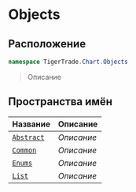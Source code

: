 
# Objects
## Расположение
```csharp    
namespace TigerTrade.Chart.Objects
```
> Описание


## Пространства имён
| Название | Описание |
| --- | --- |
| [`Abstract`](./Objects/Abstract.md) | *Описание* |
| [`Common`](./Objects/Common.md) | *Описание* |
| [`Enums`](./Objects/Enums.md) | *Описание* |
| [`List`](./Objects/List.md) | *Описание* |
